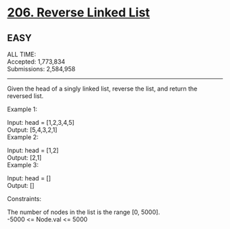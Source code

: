 # [206. Reverse Linked List](https://leetcode.com/problems/reverse-linked-list/)     
## EASY     
ALL TIME:      
Accepted: 1,773,834     
Submissions: 2,584,958     
__________________

Given the head of a singly linked list, reverse the list, and return the reversed list.     
     
      
     
Example 1:     
     
     
Input: head = [1,2,3,4,5]     
Output: [5,4,3,2,1]     
Example 2:     
     
     
Input: head = [1,2]     
Output: [2,1]     
Example 3:     
     
Input: head = []     
Output: []     
      
     
Constraints:     
     
The number of nodes in the list is the range [0, 5000].     
-5000 <= Node.val <= 5000